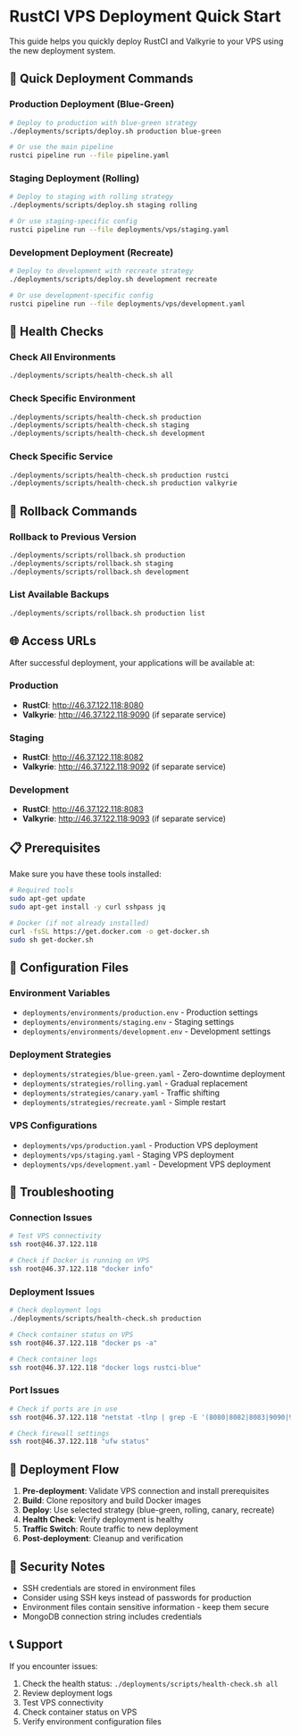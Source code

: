 # RustCI VPS Deployment Quick Start

This guide helps you quickly deploy RustCI and Valkyrie to your VPS using the new deployment system.

## 🚀 Quick Deployment Commands

### Production Deployment (Blue-Green)
```bash
# Deploy to production with blue-green strategy
./deployments/scripts/deploy.sh production blue-green

# Or use the main pipeline
rustci pipeline run --file pipeline.yaml
```

### Staging Deployment (Rolling)
```bash
# Deploy to staging with rolling strategy
./deployments/scripts/deploy.sh staging rolling

# Or use staging-specific config
rustci pipeline run --file deployments/vps/staging.yaml
```

### Development Deployment (Recreate)
```bash
# Deploy to development with recreate strategy
./deployments/scripts/deploy.sh development recreate

# Or use development-specific config
rustci pipeline run --file deployments/vps/development.yaml
```

## 🏥 Health Checks

### Check All Environments
```bash
./deployments/scripts/health-check.sh all
```

### Check Specific Environment
```bash
./deployments/scripts/health-check.sh production
./deployments/scripts/health-check.sh staging
./deployments/scripts/health-check.sh development
```

### Check Specific Service
```bash
./deployments/scripts/health-check.sh production rustci
./deployments/scripts/health-check.sh production valkyrie
```

## 🔄 Rollback Commands

### Rollback to Previous Version
```bash
./deployments/scripts/rollback.sh production
./deployments/scripts/rollback.sh staging
./deployments/scripts/rollback.sh development
```

### List Available Backups
```bash
./deployments/scripts/rollback.sh production list
```

## 🌐 Access URLs

After successful deployment, your applications will be available at:

### Production
- **RustCI**: http://46.37.122.118:8080
- **Valkyrie**: http://46.37.122.118:9090 (if separate service)

### Staging
- **RustCI**: http://46.37.122.118:8082
- **Valkyrie**: http://46.37.122.118:9092 (if separate service)

### Development
- **RustCI**: http://46.37.122.118:8083
- **Valkyrie**: http://46.37.122.118:9093 (if separate service)

## 📋 Prerequisites

Make sure you have these tools installed:
```bash
# Required tools
sudo apt-get update
sudo apt-get install -y curl sshpass jq

# Docker (if not already installed)
curl -fsSL https://get.docker.com -o get-docker.sh
sudo sh get-docker.sh
```

## 🔧 Configuration Files

### Environment Variables
- `deployments/environments/production.env` - Production settings
- `deployments/environments/staging.env` - Staging settings  
- `deployments/environments/development.env` - Development settings

### Deployment Strategies
- `deployments/strategies/blue-green.yaml` - Zero-downtime deployment
- `deployments/strategies/rolling.yaml` - Gradual replacement
- `deployments/strategies/canary.yaml` - Traffic shifting
- `deployments/strategies/recreate.yaml` - Simple restart

### VPS Configurations
- `deployments/vps/production.yaml` - Production VPS deployment
- `deployments/vps/staging.yaml` - Staging VPS deployment
- `deployments/vps/development.yaml` - Development VPS deployment

## 🚨 Troubleshooting

### Connection Issues
```bash
# Test VPS connectivity
ssh root@46.37.122.118

# Check if Docker is running on VPS
ssh root@46.37.122.118 "docker info"
```

### Deployment Issues
```bash
# Check deployment logs
./deployments/scripts/health-check.sh production

# Check container status on VPS
ssh root@46.37.122.118 "docker ps -a"

# Check container logs
ssh root@46.37.122.118 "docker logs rustci-blue"
```

### Port Issues
```bash
# Check if ports are in use
ssh root@46.37.122.118 "netstat -tlnp | grep -E '(8080|8082|8083|9090|9092|9093)'"

# Check firewall settings
ssh root@46.37.122.118 "ufw status"
```

## 📝 Deployment Flow

1. **Pre-deployment**: Validate VPS connection and install prerequisites
2. **Build**: Clone repository and build Docker images
3. **Deploy**: Use selected strategy (blue-green, rolling, canary, recreate)
4. **Health Check**: Verify deployment is healthy
5. **Traffic Switch**: Route traffic to new deployment
6. **Post-deployment**: Cleanup and verification

## 🔐 Security Notes

- SSH credentials are stored in environment files
- Consider using SSH keys instead of passwords for production
- Environment files contain sensitive information - keep them secure
- MongoDB connection string includes credentials

## 📞 Support

If you encounter issues:
1. Check the health status: `./deployments/scripts/health-check.sh all`
2. Review deployment logs
3. Test VPS connectivity
4. Check container status on VPS
5. Verify environment configuration files